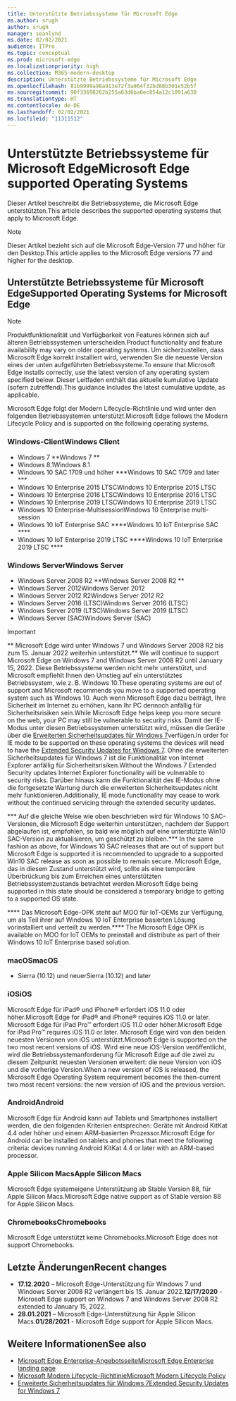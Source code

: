 ```yaml
---
title: Unterstützte Betriebssysteme für Microsoft Edge
ms.author: srugh
author: srugh
manager: seanlynd
ms.date: 02/02/2021
audience: ITPro
ms.topic: conceptual
ms.prod: microsoft-edge
ms.localizationpriority: high
ms.collection: M365-modern-desktop
description: Unterstützte Betriebssysteme für Microsoft Edge
ms.openlocfilehash: 81b9999a98a913e72f3a064f32bd88b301e52b5f
ms.sourcegitcommit: 90f33698262b255a63d6ba6ec854a12c1091a630
ms.translationtype: HT
ms.contentlocale: de-DE
ms.lasthandoff: 02/02/2021
ms.locfileid: "11311512"
---
```

# <span data-ttu-id="f3c09-103">Unterstützte Betriebssysteme für Microsoft Edge</span><span class="sxs-lookup"><span data-stu-id="f3c09-103">Microsoft Edge supported Operating Systems</span></span>

<span data-ttu-id="f3c09-104">Dieser Artikel beschreibt die Betriebssysteme, die Microsoft Edge unterstützten.</span><span class="sxs-lookup"><span data-stu-id="f3c09-104">This article describes the supported operating systems that apply to Microsoft Edge.</span></span>

> [!NOTE]
> <span data-ttu-id="f3c09-105">Dieser Artikel bezieht sich auf die Microsoft Edge-Version 77 und höher für den Desktop.</span><span class="sxs-lookup"><span data-stu-id="f3c09-105">This article applies to the Microsoft Edge versions 77 and higher for the desktop.</span></span>

## <span data-ttu-id="f3c09-106">Unterstützte Betriebssysteme für Microsoft Edge</span><span class="sxs-lookup"><span data-stu-id="f3c09-106">Supported Operating Systems for Microsoft Edge</span></span>

> [!NOTE]
> <span data-ttu-id="f3c09-107">Produktfunktionalität und Verfügbarkeit von Features können sich auf älteren Betriebssystemen unterscheiden.</span><span class="sxs-lookup"><span data-stu-id="f3c09-107">Product functionality and feature availability may vary on older operating systems.</span></span> <span data-ttu-id="f3c09-108">Um sicherzustellen, dass Microsoft Edge korrekt installiert wird, verwenden Sie die neueste Version eines der unten aufgeführten Betriebssysteme.</span><span class="sxs-lookup"><span data-stu-id="f3c09-108">To ensure that Microsoft Edge installs correctly, use the latest version of any operating system specified below.</span></span> <span data-ttu-id="f3c09-109">Dieser Leitfaden enthält das aktuelle kumulative Update (sofern zutreffend).</span><span class="sxs-lookup"><span data-stu-id="f3c09-109">This guidance includes the latest cumulative update, as applicable.</span></span>

<span data-ttu-id="f3c09-110">Microsoft Edge folgt der Modern Lifecycle-Richtlinie und wird unter den folgenden Betriebssystemen unterstützt.</span><span class="sxs-lookup"><span data-stu-id="f3c09-110">Microsoft Edge follows the Modern Lifecycle Policy and is supported on the following operating systems.</span></span>

### <span data-ttu-id="f3c09-111">Windows-Client</span><span class="sxs-lookup"><span data-stu-id="f3c09-111">Windows Client</span></span>

- <span data-ttu-id="f3c09-112">Windows 7 \*\*</span><span class="sxs-lookup"><span data-stu-id="f3c09-112">Windows 7 \*\*</span></span>
- <span data-ttu-id="f3c09-113">Windows 8.1</span><span class="sxs-lookup"><span data-stu-id="f3c09-113">Windows 8.1</span></span>
- <span data-ttu-id="f3c09-114">Windows 10 SAC 1709 und höher \*\*\*</span><span class="sxs-lookup"><span data-stu-id="f3c09-114">Windows 10 SAC 1709 and later \*\*\*</span></span>
- <span data-ttu-id="f3c09-115">Windows 10 Enterprise 2015 LTSC</span><span class="sxs-lookup"><span data-stu-id="f3c09-115">Windows 10 Enterprise 2015 LTSC</span></span>
- <span data-ttu-id="f3c09-116">Windows 10 Enterprise 2016 LTSC</span><span class="sxs-lookup"><span data-stu-id="f3c09-116">Windows 10 Enterprise 2016 LTSC</span></span>
- <span data-ttu-id="f3c09-117">Windows 10 Enterprise 2019 LTSC</span><span class="sxs-lookup"><span data-stu-id="f3c09-117">Windows 10 Enterprise 2019 LTSC</span></span>
- <span data-ttu-id="f3c09-118">Windows 10 Enterprise-Multisession</span><span class="sxs-lookup"><span data-stu-id="f3c09-118">Windows 10 Enterprise multi-session</span></span>
- <span data-ttu-id="f3c09-119">Windows 10 IoT Enterprise SAC \*\*\*\*</span><span class="sxs-lookup"><span data-stu-id="f3c09-119">Windows 10 IoT Enterprise SAC \*\*\*\*</span></span>
- <span data-ttu-id="f3c09-120">Windows 10 IoT Enterprise 2019 LTSC \*\*\*\*</span><span class="sxs-lookup"><span data-stu-id="f3c09-120">Windows 10 IoT Enterprise 2019 LTSC \*\*\*\*</span></span>

### <span data-ttu-id="f3c09-121">Windows Server</span><span class="sxs-lookup"><span data-stu-id="f3c09-121">Windows Server</span></span>

- <span data-ttu-id="f3c09-122">Windows Server 2008 R2 \*\*</span><span class="sxs-lookup"><span data-stu-id="f3c09-122">Windows Server 2008 R2 \*\*</span></span>
- <span data-ttu-id="f3c09-123">Windows Server 2012</span><span class="sxs-lookup"><span data-stu-id="f3c09-123">Windows Server 2012</span></span>
- <span data-ttu-id="f3c09-124">Windows Server 2012 R2</span><span class="sxs-lookup"><span data-stu-id="f3c09-124">Windows Server 2012 R2</span></span>
- <span data-ttu-id="f3c09-125">Windows Server 2016 (LTSC)</span><span class="sxs-lookup"><span data-stu-id="f3c09-125">Windows Server 2016 (LTSC)</span></span>
- <span data-ttu-id="f3c09-126">Windows Server 2019 (LTSC)</span><span class="sxs-lookup"><span data-stu-id="f3c09-126">Windows Server 2019 (LTSC)</span></span>
- <span data-ttu-id="f3c09-127">Windows Server (SAC)</span><span class="sxs-lookup"><span data-stu-id="f3c09-127">Windows Server (SAC)</span></span>

> [!IMPORTANT]
> <span data-ttu-id="f3c09-128">\*\* Microsoft Edge wird unter Windows 7 und Windows Server 2008 R2 bis zum 15. Januar 2022 weiterhin unterstützt.</span><span class="sxs-lookup"><span data-stu-id="f3c09-128">\*\* We will continue to support Microsoft Edge on Windows 7 and Windows Server 2008 R2 until January 15, 2022.</span></span> <span data-ttu-id="f3c09-129">Diese Betriebssysteme werden nicht mehr unterstützt, und Microsoft empfiehlt Ihnen den Umstieg auf ein unterstütztes Betriebssystem, wie z. B. Windows 10.</span><span class="sxs-lookup"><span data-stu-id="f3c09-129">These operating systems are out of support and Microsoft recommends you move to a supported operating system such as Windows 10.</span></span> <span data-ttu-id="f3c09-130">Auch wenn Microsoft Edge dazu beiträgt, Ihre Sicherheit im Internet zu erhöhen, kann Ihr PC dennoch anfällig für Sicherheitsrisiken sein.</span><span class="sxs-lookup"><span data-stu-id="f3c09-130">While Microsoft Edge helps keep you more secure on the web, your PC may still be vulnerable to security risks.</span></span> <span data-ttu-id="f3c09-131">Damit der IE-Modus unter diesen Betriebssystemen unterstützt wird, müssen die Geräte über die [Erweiterten Sicherheitsupdates für Windows 7](https://support.microsoft.com/help/4527878/faq-about-extended-security-updates-for-windows-7)verfügen.</span><span class="sxs-lookup"><span data-stu-id="f3c09-131">In order for IE mode to be supported on these operating systems the devices will need to have the [Extended Security Updates for Windows 7](https://support.microsoft.com/help/4527878/faq-about-extended-security-updates-for-windows-7).</span></span> <span data-ttu-id="f3c09-132">Ohne die erweiterten Sicherheitsupdates für Windows 7 ist die Funktionalität von Internet Explorer anfällig für Sicherheitsrisiken.</span><span class="sxs-lookup"><span data-stu-id="f3c09-132">Without the Windows 7 Extended Security updates Internet Explorer functionality will be vulnerable to security risks.</span></span> <span data-ttu-id="f3c09-133">Darüber hinaus kann die Funktionalität des IE-Modus ohne die fortgesetzte Wartung durch die erweiterten Sicherheitsupdates nicht mehr funktionieren.</span><span class="sxs-lookup"><span data-stu-id="f3c09-133">Additionally, IE mode functionality may cease to work without the continued servicing through the extended security updates.</span></span>  
>
> <span data-ttu-id="f3c09-134">\*\*\* Auf die gleiche Weise wie oben beschrieben wird für Windows 10 SAC-Versionen, die Microsoft Edge weiterhin unterstützen, nachdem der Support abgelaufen ist, empfohlen, so bald wie möglich auf eine unterstützte Win10 SAC-Version zu aktualisieren, um geschützt zu bleiben.</span><span class="sxs-lookup"><span data-stu-id="f3c09-134">\*\*\* In the same fashion as above, for Windows 10 SAC releases that are out of support but Microsoft Edge is supported it is recommended to upgrade to a supported Win10 SAC release as soon as possible to remain secure.</span></span> <span data-ttu-id="f3c09-135">Microsoft Edge, das in diesem Zustand unterstützt wird, sollte als eine temporäre Überbrückung bis zum Erreichen eines unterstützten Betriebssystemzustands betrachtet werden.</span><span class="sxs-lookup"><span data-stu-id="f3c09-135">Microsoft Edge being supported in this state should be considered a temporary bridge to getting to a supported OS state.</span></span>
>
> <span data-ttu-id="f3c09-136">\*\*\*\* Das Microsoft Edge-OPK steht auf MOO für IoT-OEMs zur Verfügung, um als Teil ihrer auf Windows 10 IoT Enterprise basierten Lösung vorinstalliert und verteilt zu werden.</span><span class="sxs-lookup"><span data-stu-id="f3c09-136">\*\*\*\* The Microsoft Edge OPK is available on MOO for IoT OEMs to preinstall and distribute as part of their Windows 10 IoT Enterprise based solution.</span></span>

### <span data-ttu-id="f3c09-137">macOS</span><span class="sxs-lookup"><span data-stu-id="f3c09-137">macOS</span></span>

- <span data-ttu-id="f3c09-138">Sierra (10.12) und neuer</span><span class="sxs-lookup"><span data-stu-id="f3c09-138">Sierra (10.12) and later</span></span>

### <span data-ttu-id="f3c09-139">iOS</span><span class="sxs-lookup"><span data-stu-id="f3c09-139">iOS</span></span>

<span data-ttu-id="f3c09-140">Microsoft Edge für iPad&reg; und iPhone&reg; erfordert iOS 11.0 oder höher.</span><span class="sxs-lookup"><span data-stu-id="f3c09-140">Microsoft Edge for iPad&reg; and iPhone&reg; requires iOS 11.0 or later.</span></span> <span data-ttu-id="f3c09-141">Microsoft Edge für iPad Pro&trade; erfordert iOS 11.0 oder höher.</span><span class="sxs-lookup"><span data-stu-id="f3c09-141">Microsoft Edge for iPad Pro&trade; requires iOS 11.0 or later.</span></span> <span data-ttu-id="f3c09-142">Microsoft Edge wird von den beiden neuesten Versionen von iOS unterstützt.</span><span class="sxs-lookup"><span data-stu-id="f3c09-142">Microsoft Edge is supported on the two most recent versions of iOS.</span></span> <span data-ttu-id="f3c09-143">Wird eine neue iOS-Version veröffentlicht, wird die Betriebssystemanforderung für Microsoft Edge auf die zwei zu diesem Zeitpunkt neuesten Versionen erweitert: die neue Version von iOS und die vorherige Version.</span><span class="sxs-lookup"><span data-stu-id="f3c09-143">When a new version of iOS is released, the Microsoft Edge Operating System requirement becomes the then-current two most recent versions: the new version of iOS and the previous version.</span></span>

### <span data-ttu-id="f3c09-144">Android</span><span class="sxs-lookup"><span data-stu-id="f3c09-144">Android</span></span>

<span data-ttu-id="f3c09-145">Microsoft Edge für Android kann auf Tablets und Smartphones installiert werden, die den folgenden Kriterien entsprechen: Geräte mit Android KitKat 4.4 oder höher und einem ARM-basierten Prozessor.</span><span class="sxs-lookup"><span data-stu-id="f3c09-145">Microsoft Edge for Android can be installed on tablets and phones that meet the following criteria: devices running Android KitKat 4.4 or later with an ARM-based processor.</span></span>

### <span data-ttu-id="f3c09-146">Apple Silicon Macs</span><span class="sxs-lookup"><span data-stu-id="f3c09-146">Apple Silicon Macs</span></span>

<span data-ttu-id="f3c09-147">Microsoft Edge systemeigene Unterstützung ab Stable Version 88, für Apple Silicon Macs.</span><span class="sxs-lookup"><span data-stu-id="f3c09-147">Microsoft Edge native support as of Stable version 88 for Apple Silicon Macs.</span></span>

### <span data-ttu-id="f3c09-148">Chromebooks</span><span class="sxs-lookup"><span data-stu-id="f3c09-148">Chromebooks</span></span>

<span data-ttu-id="f3c09-149">Microsoft Edge unterstützt keine Chromebooks.</span><span class="sxs-lookup"><span data-stu-id="f3c09-149">Microsoft Edge does not support Chromebooks.</span></span>

## <span data-ttu-id="f3c09-150">Letzte Änderungen</span><span class="sxs-lookup"><span data-stu-id="f3c09-150">Recent changes</span></span>

- <span data-ttu-id="f3c09-151">**17.12.2020** – Microsoft Edge-Unterstützung für Windows 7 und Windows Server 2008 R2 verlängert bis 15. Januar 2022.</span><span class="sxs-lookup"><span data-stu-id="f3c09-151">**12/17/2020** - Microsoft Edge support on Windows 7 and Windows Server 2008 R2 extended to January 15, 2022.</span></span>
- <span data-ttu-id="f3c09-152">**28.01.2021** – Microsoft Edge-Unterstützung für Apple Silicon Macs.</span><span class="sxs-lookup"><span data-stu-id="f3c09-152">**01/28/2021** - Microsoft Edge support for Apple Silicon Macs.</span></span>

## <span data-ttu-id="f3c09-153">Weitere Informationen</span><span class="sxs-lookup"><span data-stu-id="f3c09-153">See also</span></span>

- [<span data-ttu-id="f3c09-154">Microsoft Edge Enterprise-Angebotsseite</span><span class="sxs-lookup"><span data-stu-id="f3c09-154">Microsoft Edge Enterprise landing page</span></span>](https://aka.ms/EdgeEnterprise)
- [<span data-ttu-id="f3c09-155">Microsoft Modern Lifecycle-Richtlinie</span><span class="sxs-lookup"><span data-stu-id="f3c09-155">Microsoft Modern Lifecycle Policy</span></span>](https://support.microsoft.com/help/30881/modern-lifecycle-policy)
- [<span data-ttu-id="f3c09-156">Erweiterte Sicherheitsupdates für Windows 7</span><span class="sxs-lookup"><span data-stu-id="f3c09-156">Extended Security Updates for Windows 7</span></span>](https://support.microsoft.com/help/4527878/faq-about-extended-security-updates-for-windows-7)
